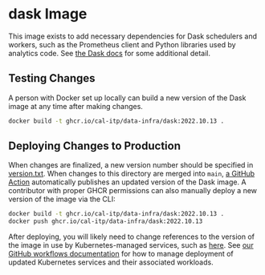 # dask Image

This image exists to add necessary dependencies for Dask schedulers
and workers, such as the Prometheus client and Python libraries
used by analytics code. See [the Dask docs](https://docs.dask.org/en/stable/how-to/manage-environments.html)
for some additional detail.

## Testing Changes

A person with Docker set up locally can build a new version of the Dask image at any time after making changes.

```bash
docker build -t ghcr.io/cal-itp/data-infra/dask:2022.10.13 .
```

## Deploying Changes to Production

When changes are finalized, a new version number should be specified in [version.txt](./version.txt). When changes to this directory are merged into `main`, [a GitHub Action](../../.github/workflows/build-dask-image.yml) automatically publishes an updated version of the Dask image. A contributor with proper GHCR permissions can also manually deploy a new version of the image via the CLI:

```bash
docker build -t ghcr.io/cal-itp/data-infra/dask:2022.10.13 .
docker push ghcr.io/cal-itp/data-infra/dask:2022.10.13
```

After deploying, you will likely need to change references to the version of the image in use by Kubernetes-managed services, such as [here](../../kubernetes/apps/charts/dask/values.yaml). See [our GitHub workflows documentation](../../.github/workflows#service-yml-workflows) for how to manage deployment of updated Kubernetes services and their associated workloads.
